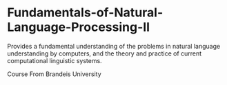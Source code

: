 # Fundamentals-of-Natural-Language-Processing-II

Provides a fundamental understanding of the problems in natural language understanding by computers, and the theory and practice of current computational linguistic systems. 

Course From Brandeis University
